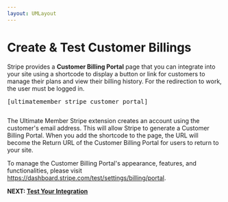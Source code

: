 ```yaml
---
layout: UMLayout
---
```

# Create & Test Customer Billings
<p>
	Stripe provides a 
	<strong>Customer Billing Portal</strong> page that you can integrate into your site using a shortcode to display a button or link for customers to manage their plans and view their billing history. For the redirection to work, the user must be logged in.</p>
<pre>[ultimatemember_stripe_customer_portal]
</pre><p>
	<img class="noBdr" src="https://s3.amazonaws.com/helpscout.net/docs/assets/561c96629033600a7a36d662/images/6475bd0067106052aab4ccdd/file-q1jk018ipI.png" alt="" style="display: block; margin: auto;"></p><p>
	The Ultimate Member Stripe extension creates an account using the customer's email address. This will allow Stripe to generate a Customer Billing Portal. When you add the shortcode to the page, the URL will become the Return URL of the Customer Billing Portal for users to return to your site.</p><p>
	 To manage the Customer Billing Portal's appearance, features, and functionalities, please visit 
	<a href="https://dashboard.stripe.com/test/settings/billing/portal">https://dashboard.stripe.com/test/settings/billing/portal</a>.</p><p><strong>NEXT: <a href="https://ultimatemember.github.io/docs-v3/um-stripe/article/1610-stripe---test-your-integration">Test Your Integration</a></strong></p>
